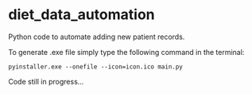 # diet_data_automation

Python code to automate adding new patient records.

To generate .exe file simply type the following command in the terminal:

`pyinstaller.exe --onefile --icon=icon.ico main.py`


Code still in progress...

